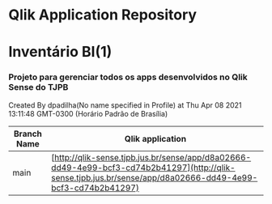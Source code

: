 # Qlik Application Repository 
# Inventário BI(1)
### Projeto para gerenciar todos os apps desenvolvidos no Qlik Sense do TJPB
Created By dpadilha(No name specified in Profile) at Thu Apr 08 2021 13:11:48 GMT-0300 (Horário Padrão de Brasília)

Branch Name|Qlik application
---|---
main|[http://qlik-sense.tjpb.jus.br/sense/app/d8a02666-dd49-4e99-bcf3-cd74b2b41297](http://qlik-sense.tjpb.jus.br/sense/app/d8a02666-dd49-4e99-bcf3-cd74b2b41297)